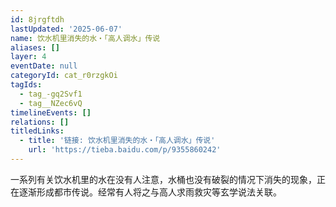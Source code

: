 ```yaml
---
id: 8jrgftdh
lastUpdated: '2025-06-07'
name: 饮水机里消失的水・「高人调水」传说
aliases: []
layer: 4
eventDate: null
categoryId: cat_r0rzgkOi
tagIds:
  - tag_-gq2Svf1
  - tag__NZec6vQ
timelineEvents: []
relations: []
titledLinks:
  - title: '链接: 饮水机里消失的水・「高人调水」传说'
    url: 'https://tieba.baidu.com/p/9355860242'
---
```

一系列有关饮水机里的水在没有人注意，水桶也没有破裂的情况下消失的现象，正在逐渐形成都市传说。经常有人将之与高人求雨救灾等玄学说法关联。
